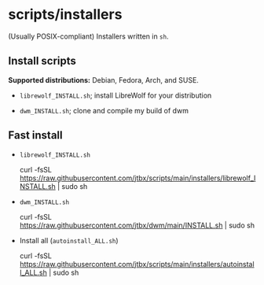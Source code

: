 # scripts/installers

(Usually POSIX-compliant) Installers written in `sh`.

## Install scripts

**Supported distributions:** Debian, Fedora, Arch, and SUSE.

* `librewolf_INSTALL.sh`; install LibreWolf for your distribution

* `dwm_INSTALL.sh`; clone and compile my build of dwm

## Fast install

* `librewolf_INSTALL.sh`

    curl -fsSL https://raw.githubusercontent.com/jtbx/scripts/main/installers/librewolf_INSTALL.sh | sudo sh

* `dwm_INSTALL.sh`

    curl -fsSL https://raw.githubusercontent.com/jtbx/dwm/main/INSTALL.sh | sudo sh

* Install all (`autoinstall_ALL.sh`)

    curl -fsSL https://raw.githubusercontent.com/jtbx/scripts/main/installers/autoinstall_ALL.sh | sudo sh
